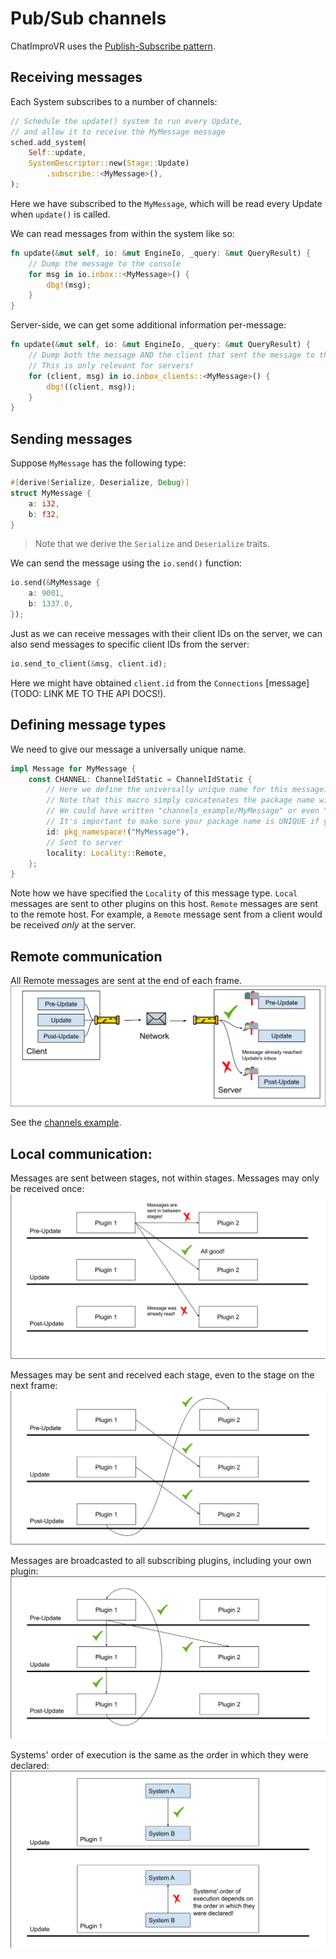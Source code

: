 # Pub/Sub channels
ChatImproVR uses the [Publish-Subscribe pattern](https://en.wikipedia.org/wiki/Publish%E2%80%93subscribe_pattern). 

## Receiving messages
Each System subscribes to a number of channels:
```rust
// Schedule the update() system to run every Update,
// and allow it to receive the MyMessage message
sched.add_system(
    Self::update,
    SystemDescriptor::new(Stage::Update)
        .subscribe::<MyMessage>(),
);
```

Here we have subscribed to the `MyMessage`, which will be read every Update when `update()` is called. 

We can read messages from within the system like so:
```rust
fn update(&mut self, io: &mut EngineIo, _query: &mut QueryResult) {
    // Dump the message to the console
    for msg in io.inbox::<MyMessage>() {
        dbg!(msg);
    }
}
```

Server-side, we can get some additional information per-message:
```rust
fn update(&mut self, io: &mut EngineIo, _query: &mut QueryResult) {
    // Dump both the message AND the client that sent the message to the console. 
    // This is only relevant for servers!
    for (client, msg) in io.inbox_clients::<MyMessage>() {
        dbg!((client, msg));
    }
}
```

## Sending messages
Suppose `MyMessage` has the following type:
```rust
#[derive(Serialize, Deserialize, Debug)]
struct MyMessage {
    a: i32,
    b: f32,
}
```
> Note that we derive the `Serialize` and `Deserialize` traits.

We can send the message using the `io.send()` function:
```rust
io.send(&MyMessage {
    a: 9001,
    b: 1337.0,
});
```

Just as we can receive messages with their client IDs on the server, we can also send messages to specific client IDs from the server:
```rust
io.send_to_client(&msg, client.id);
```

Here we might have obtained `client.id` from the `Connections` [message](TODO: LINK ME TO THE API DOCS!).

## Defining message types
We need to give our message a universally unique name.
```rust
impl Message for MyMessage {
    const CHANNEL: ChannelIdStatic = ChannelIdStatic {
        // Here we define the universally unique name for this message.
        // Note that this macro simply concatenates the package name with the name you provide.
        // We could have written "channels_example/MyMessage" or even "jdasjdlfkjasdjfk" instead.
        // It's important to make sure your package name is UNIQUE if you use this macro.
        id: pkg_namespace!("MyMessage"),
        // Sent to server
        locality: Locality::Remote,
    };
}
```

Note how we have specified the `Locality` of this message type. `Local` messages are sent to other plugins on this host. `Remote` messages are sent to the remote host. For example, a `Remote` message sent from a client would be received _only_ at the server.

## Remote communication
All Remote messages are sent at the end of each frame.
![Remote messages](./remote_communication.svg)

See the [channels example](https://github.com/ChatImproVR/iteration0/blob/main/example_plugins/channels/src/lib.rs).

## Local communication:
Messages are sent between stages, not within stages. Messages may only be received once:
![Local communication diagram](./local_communication.svg)

Messages may be sent and received each stage, even to the stage on the next frame:
![Local communication diagram 2](./local_communication_2.svg)

Messages are broadcasted to all subscribing plugins, including your own plugin:
![Local communication diagram 3](./local_communication_3.svg)

Systems' order of execution is the same as the order in which they were declared:
![Local communication diagram (inside)](./local_communication_inside.svg)
